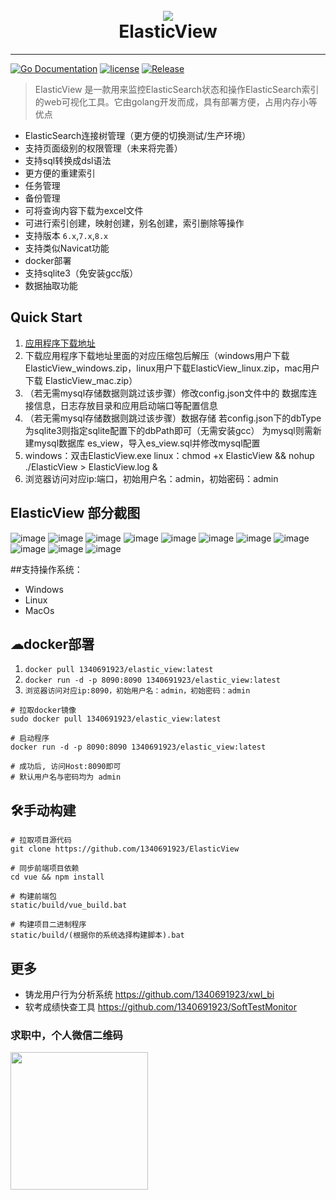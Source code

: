 ﻿<h1 align="center">
   <br>
   <img src="https://gitee.com/cynthia520/elastic-view/raw/main/static/show_img/2.png"/>
   <br>
   ElasticView
   <br>
</h1>

-----------
[![Go Documentation](http://img.shields.io/badge/go-documentation-blue.svg?style=flat-square)](https://godoc.org/github.com/1340691923/ElasticView)
[![license](https://img.shields.io/github/license/mashape/apistatus.svg?maxAge=2592000)](https://github.com/1340691923/ElasticView/blob/main/LICENSE)
[![Release](https://img.shields.io/github/release/1340691923/ElasticView.svg?label=Release)](https://gitee.com/cynthia520/elastic-view/releases)

> ElasticView 是一款用来监控ElasticSearch状态和操作ElasticSearch索引的web可视化工具。它由golang开发而成，具有部署方便，占用内存小等优点
* ElasticSearch连接树管理（更方便的切换测试/生产环境）
* 支持页面级别的权限管理（未来将完善）
* 支持sql转换成dsl语法
* 更方便的重建索引
* 任务管理
* 备份管理
* 可将查询内容下载为excel文件
* 可进行索引创建，映射创建，别名创建，索引删除等操作
* 支持版本 `6.x`,`7.x`,`8.x`
* 支持类似Navicat功能
* docker部署
* 支持sqlite3（免安装gcc版）
* 数据抽取功能

## Quick Start
1. [应用程序下载地址]( https://gitee.com/cynthia520/elastic-view/releases/)
2. 下载应用程序下载地址里面的对应压缩包后解压（windows用户下载ElasticView_windows.zip，linux用户下载ElasticView_linux.zip，mac用户下载 ElasticView_mac.zip）
3. （若无需mysql存储数据则跳过该步骤）修改config.json文件中的 数据库连接信息，日志存放目录和应用启动端口等配置信息
4. （若无需mysql存储数据则跳过该步骤）数据存储 若config.json下的dbType为sqlite3则指定sqlite配置下的dbPath即可（无需安装gcc）
   为mysql则需新建mysql数据库 es_view，导入es_view.sql并修改mysql配置
5. windows：双击ElasticView.exe  linux：chmod +x ElasticView && nohup ./ElasticView > ElasticView.log &
6. 浏览器访问对应ip:端口，初始用户名：admin，初始密码：admin

## ElasticView 部分截图

![image](https://gitee.com/cynthia520/elastic-view/raw/main/static/show_img/1.png)
![image](https://gitee.com/cynthia520/elastic-view/raw/main/static/show_img/3.png)
![image](https://gitee.com/cynthia520/elastic-view/raw/main/static/show_img/4.png)
![image](https://gitee.com/cynthia520/elastic-view/raw/main/static/show_img/5.png)
![image](https://gitee.com/cynthia520/elastic-view/raw/main/static/show_img/6.png)
![image](https://gitee.com/cynthia520/elastic-view/raw/main/static/show_img/7.png)
![image](https://gitee.com/cynthia520/elastic-view/raw/main/static/show_img/8.png)
![image](https://gitee.com/cynthia520/elastic-view/raw/main/static/show_img/9.png)
![image](https://gitee.com/cynthia520/elastic-view/raw/main/static/show_img/10.png)
![image](https://gitee.com/cynthia520/elastic-view/raw/main/static/show_img/11.png)
![image](https://gitee.com/cynthia520/elastic-view/raw/main/static/show_img/12.png)


##支持操作系统：
 -  Windows
 -  Linux
 -  MacOs

<!-- ## 手动编译
 1. `git clone git@github.com:1340691923/ElasticView.git`
 2. `cd vue && cnpm install (安装前端依赖)`
 3. `执行static/build 下的vue_build.bat （打前端正式包）`
 4. `执行static/build 下的win_build.bat(linux则为linux_build.bat)  (编译二进制可执行程序)`
  -->

## ☁docker部署
1. `docker pull 1340691923/elastic_view:latest`
2. `docker run -d -p 8090:8090 1340691923/elastic_view:latest`
3. `浏览器访问对应ip:8090，初始用户名：admin，初始密码：admin`
   
```shell
# 拉取docker镜像
sudo docker pull 1340691923/elastic_view:latest

# 启动程序
docker run -d -p 8090:8090 1340691923/elastic_view:latest

# 成功后, 访问Host:8090即可
# 默认用户名与密码均为 admin
```
## 🛠️手动构建
```shell
# 拉取项目源代码
git clone https://github.com/1340691923/ElasticView

# 同步前端项目依赖
cd vue && npm install

# 构建前端包
static/build/vue_build.bat

# 构建项目二进制程序
static/build/(根据你的系统选择构建脚本).bat
```

## 更多
 * 铸龙用户行为分析系统     https://github.com/1340691923/xwl_bi
 * 软考成绩快查工具        https://github.com/1340691923/SoftTestMonitor

### 求职中，个人微信二维码

<!-- ![image](https://gitee.com/cynthia520/elastic-view/raw/main/static/show_img/weixin.jpg)   -->
<img src="https://gitee.com/cynthia520/elastic-view/raw/main/static/show_img/weixin.jpg" style="width: 220px">
